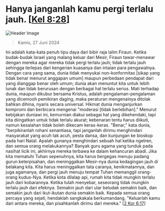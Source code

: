 
# Hanya janganlah kamu pergi terlalu jauh. [[Kel 8:28](http://alkitab.sabda.org/?Kel%208:28)]

![Header Image](https://alkitab.app/slice/sunrise.jpg)

> Kamis, 27 Juni 2024

Ini adalah kata-kata penuh tipu daya dari bibir raja lalim Firaun. Ketika budak-budak Israel yang malang keluar dari Mesir, Firaun tawar-menawar dengan mereka agar mereka tidak pergi terlalu jauh; tidak terlalu jauh sehingga terlepas dari kengerian kuasanya dan intaian para pengawalnya. Dengan cara yang sama, dunia tidak menyukai non-konformitas [sikap yang tidak benar menurut anggapan umum] maupun perbedaan pendapat dari yang dianggap benar oleh umum; dunia akan menuntut kita untuk lebih lunak dan tidak berurusan dengan berbagai hal terlalu serius. Mati terhadap dunia, maupun dikubur bersama Kristus, adalah pengalaman-pengalaman yang dicemooh pemikiran daging, maka peraturan mengenainya ditolak bahkan dihina, nyaris secara universal. Hikmat dunia menganjurkan kompromi dan berbicara mengenai "moderasi [tidak berlebihan]." Menurut kebijakan duniawi ini, kemurnian diakui sebagai hal yang dikehendaki, tapi kita diingatkan untuk tidak terlalu akurat; kebenaran tentu harus diikuti, namun kesalahan tidak boleh dikecam keras-keras. "Benar," kata dunia, "berpikiranlah rohani senantiasa, tapi janganlah dirimu menghindari masyarakat yang acuh tak acuh, pesta dansa, dan kunjungan ke bioskop pada hari Natal. Apalah gunanya menghindari sebuah hal ketika ngetren, dan semua orang melakukannya? Banyak guru agama yang tunduk pada nasihat licik ini, akhirnya mereka terbawa ke dalam kehancuran abadi. Jika kita mematuhi Tuhan sepenuhnya, kita harus bergegas menuju padang gurun keterpisahan, dan meninggalkan Mesir-nya dunia kedagingan jauh di belakang kita. Kita harus meninggalkan tata caranya, kenikmatannya, dan juga agamanya, dan pergi jauh menuju tempat Tuhan memanggil orang-orang kudus-Nya. Ketika kota dilalap api, rumah kita tidak mungkin terlalu jauh dari kobarannya. Ketika tulah menyebar, seseorang tidak mungkin terlalu jauh dari efeknya. Semakin jauh dari ular beludak semakin baik, dan semakin jauh dari ikut-ikutan dunia semakin baik. Kepada semua orang percaya yang sejati, hendaklah sangkakala berkumandang, "Keluarlah kamu dari antara mereka, dan pisahkanlah dirimu dari mereka." [[2 Kor  6:17](http://alkitab.sabda.org/?2%20Kor%20%206:17)]
    
